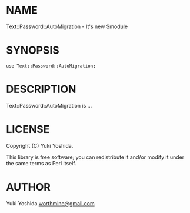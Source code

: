 # NAME

Text::Password::AutoMigration - It's new $module

# SYNOPSIS

    use Text::Password::AutoMigration;

# DESCRIPTION

Text::Password::AutoMigration is ...

# LICENSE

Copyright (C) Yuki Yoshida.

This library is free software; you can redistribute it and/or modify
it under the same terms as Perl itself.

# AUTHOR

Yuki Yoshida <worthmine@gmail.com>
